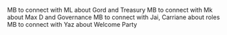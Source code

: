 MB to connect with ML about Gord and Treasury
MB to connect with Mk about Max D and Governance
MB to connect with Jai, Carriane about roles
MB to connect with Yaz about Welcome Party